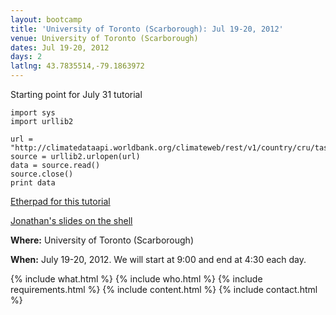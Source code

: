 ```yaml
---
layout: bootcamp
title: 'University of Toronto (Scarborough): Jul 19-20, 2012'
venue: University of Toronto (Scarborough)
dates: Jul 19-20, 2012
days: 2
latlng: 43.7835514,-79.1863972
---
```

Starting point for July 31 tutorial


    import sys
    import urllib2

    url = "http://climatedataapi.worldbank.org/climateweb/rest/v1/country/cru/tas/year/CAN.CSV"
    source = urllib2.urlopen(url)
    data = source.read()
    source.close()
    print data

[Etherpad for this tutorial](https://etherpad.mozilla.org/swc-tutorial)

[Jonathan's slides on the
shell](https://wiki.scinethpc.ca/wiki/images/7/72/IntroToShell.pdf)

**Where:** University of Toronto (Scarborough)

**When:** July 19-20, 2012. We will start at 9:00 and end at 4:30 each day.

{% include what.html %}
{% include who.html %}
{% include requirements.html %}
{% include content.html %}
{% include contact.html %}


